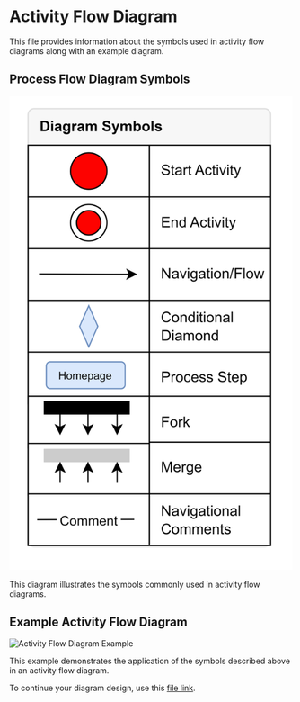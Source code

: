 # Activity Flow Diagram

This file provides information about the symbols used in activity flow diagrams along with an example diagram.

## Process Flow Diagram Symbols

![Activity Flow Diagram Elements](summery.png)

This diagram illustrates the symbols commonly used in activity flow diagrams.

## Example Activity Flow Diagram

![Activity Flow Diagram Example](main.png)

This example demonstrates the application of the symbols described above in an activity flow diagram.

To continue your diagram design, use this [file link](<sample.drawio>).
